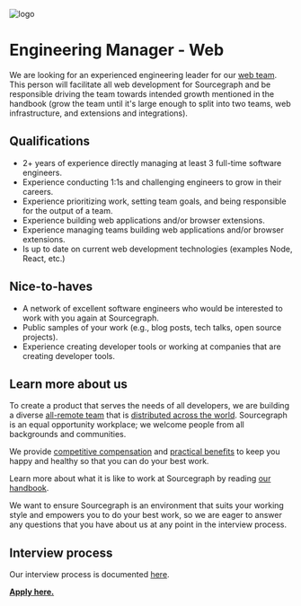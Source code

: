 ![logo](https://sourcegraph.com/.assets/img/sourcegraph-light-head-logo.svg)

# Engineering Manager - Web

We are looking for an experienced engineering leader for our [web team](https://about.sourcegraph.com/handbook/engineering/web). This person will facilitate all web development for Sourcegraph and be responsible driving the team towards intended growth mentioned in the handbook (grow the team until it's large enough to split into two teams, web infrastructure, and extensions and integrations).

## Qualifications

- 2+ years of experience directly managing at least 3 full-time software engineers.
- Experience conducting 1:1s and challenging engineers to grow in their careers.
- Experience prioritizing work, setting team goals, and being responsible for the output of a team.
- Experience building web applications and/or browser extensions.
- Experience managing teams building web applications and/or browser extensions.
- Is up to date on current web development technologies (examples Node, React, etc.)

## Nice-to-haves

- A network of excellent software engineers who would be interested to work with you again at Sourcegraph.
- Public samples of your work (e.g., blog posts, tech talks, open source projects).
- Experience creating developer tools or working at companies that are creating developer tools.

## Learn more about us

To create a product that serves the needs of all developers, we are building a diverse [all-remote team](https://about.sourcegraph.com/company/remote) that is [distributed across the world](https://about.sourcegraph.com/company/team). Sourcegraph is an equal opportunity workplace; we welcome people from all backgrounds and communities.

We provide [competitive compensation](https://about.sourcegraph.com/handbook/people-ops/compensation) and [practical benefits](https://about.sourcegraph.com/handbook/people-ops/benefits-and-perks) to keep you happy and healthy so that you can do your best work.

Learn more about what it is like to work at Sourcegraph by reading [our handbook](https://about.sourcegraph.com/handbook/).

We want to ensure Sourcegraph is an environment that suits your working style and empowers you to do your best work, so we are eager to answer any questions that you have about us at any point in the interview process.

## Interview process

Our interview process is documented [here](https://about.sourcegraph.com/handbook/engineering/hiring#engineering-managers).

**[Apply here.](https://jobs.lever.co/sourcegraph/13286143-746e-4381-8049-94cf9911c2ab)**
